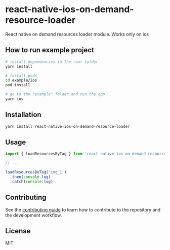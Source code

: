 # react-native-ios-on-demand-resource-loader

React native on demand resources loader module. Works only on ios

## How to run example project
```sh
# install dependencies in the root folder
yarn install

# install pods
cd example/ios
pod install

# go to the "example" folder and run the app
yarn ios
```

## Installation

```sh
yarn install react-native-ios-on-demand-resource-loader
```

## Usage

```js
import { loadResourcesByTag } from 'react-native-ios-on-demand-resource-loader';

// ...

loadResourcesByTag('img_1')
  .then(console.log)
  .catch(console.log);
```

## Contributing

See the [contributing guide](CONTRIBUTING.md) to learn how to contribute to the repository and the development workflow.

## License

MIT
